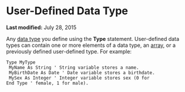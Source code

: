 
# User-Defined Data Type

 **Last modified:** July 28, 2015

Any  [data type](b8bdf64f-5920-1ae9-16d0-b26d09524a30.md) you define using the **Type** statement. User-defined data types can contain one or more elements of a data type, an [array](b8bdf64f-5920-1ae9-16d0-b26d09524a30.md), or a previously defined user-defined type. For example:



```
Type MyType 
 MyName As String ' String variable stores a name. 
 MyBirthDate As Date ' Date variable stores a birthdate. 
 MySex As Integer ' Integer variable stores sex (0 for 
End Type ' female, 1 for male). 

```


